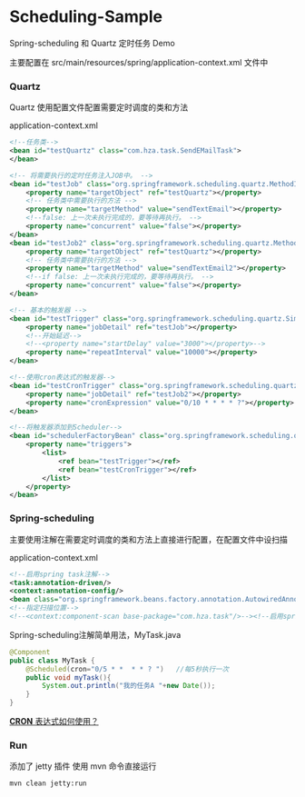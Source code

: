 # Scheduling-Sample
Spring-scheduling 和 Quartz 定时任务 Demo

主要配置在 src/main/resources/spring/application-context.xml 文件中

### Quartz
Quartz 使用配置文件配置需要定时调度的类和方法 

application-context.xml
```xml
<!--任务类-->
<bean id="testQuartz" class="com.hza.task.SendEMailTask">
</bean>

<!-- 将需要执行的定时任务注入JOB中。 -->
<bean id="testJob" class="org.springframework.scheduling.quartz.MethodInvokingJobDetailFactoryBean">
    <property name="targetObject" ref="testQuartz"></property>
    <!-- 任务类中需要执行的方法 -->
    <property name="targetMethod" value="sendTextEmail"></property>
    <!--false: 上一次未执行完成的，要等待再执行。 -->
    <property name="concurrent" value="false"></property>
</bean>
<bean id="testJob2" class="org.springframework.scheduling.quartz.MethodInvokingJobDetailFactoryBean">
    <property name="targetObject" ref="testQuartz"></property>
    <!-- 任务类中需要执行的方法 -->
    <property name="targetMethod" value="sendTextEmail2"></property>
    <!--if false: 上一次未执行完成的，要等待再执行。 -->
    <property name="concurrent" value="false"></property>
</bean>

<!-- 基本的触发器 -->
<bean id="testTrigger" class="org.springframework.scheduling.quartz.SimpleTriggerFactoryBean">
    <property name="jobDetail" ref="testJob"></property>
    <!--开始延迟-->
    <!--<property name="startDelay" value="3000"></property>-->
    <property name="repeatInterval" value="10000"></property>
</bean>

<!--使用cron表达式的触发器-->
<bean id="testCronTrigger" class="org.springframework.scheduling.quartz.CronTriggerFactoryBean">
    <property name="jobDetail" ref="testJob2"></property>
    <property name="cronExpression" value="0/10 * * * * ?"></property>
</bean>

<!--将触发器添加到Scheduler-->
<bean id="schedulerFactoryBean" class="org.springframework.scheduling.quartz.SchedulerFactoryBean">
    <property name="triggers">
        <list>
            <ref bean="testTrigger"></ref>
            <ref bean="testCronTrigger"></ref>
        </list>
    </property>
</bean>
```
### Spring-scheduling
主要使用注解在需要定时调度的类和方法上直接进行配置，在配置文件中设扫描

application-context.xml
```xml
<!--启用spring task注解-->
<task:annotation-driven/>
<context:annotation-config/>
<bean class="org.springframework.beans.factory.annotation.AutowiredAnnotationBeanPostProcessor"/>
<!--指定扫描位置-->
<!--<context:component-scan base-package="com.hza.task"/>--><!--启用spring task-->
```
Spring-scheduling注解简单用法，MyTask.java
```java
@Component
public class MyTask {
    @Scheduled(cron="0/5 * *  * * ? ")   //每5秒执行一次
    public void myTask(){
        System.out.println("我的任务A "+new Date());
    }
}
```
[**CRON** 表达式如何使用？](https://github.com/HuangZhiAn/Scheduling-Sample/blob/master/cron.md)

### Run

添加了 jetty 插件
使用 mvn 命令直接运行

    mvn clean jetty:run

